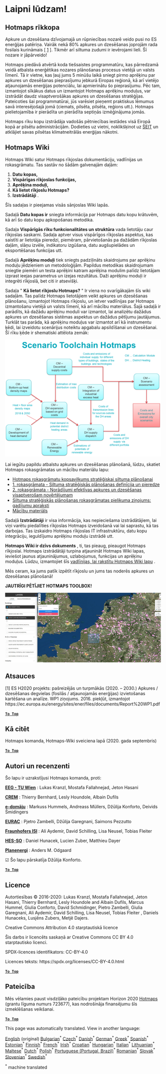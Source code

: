 <h1><a class="anchor" id="welcome!" href="#welcome!"><i class="fa fa-link"></i></a>Laipni lūdzam!</h1><h2><a class="anchor" id="hotmaps-toolbox" href="#hotmaps-toolbox"><i class="fa fa-link"></i></a> Hotmaps rīkkopa</h2><p> Apkure un dzesēšana dzīvojamajā un rūpniecības nozarē veido pusi no ES enerģijas patēriņa. Vairāk nekā 80% apkures un dzesēšanas joprojām rada fosilais kurināmais [ <a href="#references">1</a> ]. Tikmēr arī siltuma zudumi ir ievērojami lieli. Šī nozare ir jāpārveido!</p><p> Hotmaps piedāvā atvērtā koda tiešsaistes programmatūru, kas pārredzamā veidā atbalsta enerģētikas nozares plānošanas procesus vietējā un valsts līmenī. Tā ir vietne, kas ļauj jums 5 minūšu laikā sniegt pirmo aprēķinu par apkures un dzesēšanas pieprasījumu jebkurā Eiropas reģionā, kā arī vietējo atjaunojamās enerģijas potenciālu, lai apmierinātu šo pieprasījumu. Pēc tam, izmantojot sīkākus datus un izmantojot Hotmaps aprēķinu moduļus, var izstrādāt daudz visaptverošākas apkures un dzesēšanas stratēģijas. Pateicoties šai programmatūrai, jūs varēsiet pieņemt praktiskus lēmumus savā interesējošajā jomā (ciemats, pilsēta, pilsēta, reģions utt.). Hotmaps pielietojamība ir pierādīta un pierādīta septiņās izmēģinājuma jomās.</p><p> Hotmaps rīku kopu izstrādāja vadošās pētniecības iestādes visā Eiropā kopā ar pilsētu administrācijām. Dodieties uz vietni, noklikšķinot uz <a href="https://www.hotmaps.eu/map">ŠEIT</a> un atklājiet savas pilsētas klimatneitrālās enerģijas nākotni.</p><h2><a class="anchor" id="hotmaps-wiki" href="#hotmaps-wiki"><i class="fa fa-link"></i></a> Hotmaps Wiki</h2><p> Hotmaps Wiki satur Hotmaps rīkjoslas dokumentāciju, vadlīnijas un rokasgrāmatu. Tas sastāv no šādām galvenajām daļām:</p><ol><li> <strong>Datu kopas,</strong></li><li> <strong>Vispārīgas rīkjoslas funkcijas,</strong></li><li> <strong>Aprēķina moduļi,</strong></li><li> <strong>Kā lietot rīkjoslu Hotmaps?</strong></li><li> <strong>Izstrādātāji</strong> .</li></ol><p> Šīs sadaļas ir pieejamas visās sānjoslas Wiki lapās.</p><p> Sadaļā <strong>Datu kopas ir</strong> sniegta informācija par Hotmaps datu kopu krātuvēm, kā arī šo datu kopu apkopošanas metodika.</p><p> Sadaļa <strong>Vispārīgās rīku funkcionalitātes un struktūra</strong> vada lietotāju caur rīkjoslas saskarni. Sadaļa aptver visus vispārīgos rīkjoslas aspektus, kas saistīti ar lietotāja pieredzi, piemēram, pārvietošanās pa dažādām rīkjoslas daļām, slāņu izvēle, indikatoru izgūšana, datu augšupielādes un eksportēšanas funkcijas utt.</p><p> Sadaļā <strong>Aprēķinu moduļi</strong> tiek sniegts padziļināts skaidrojums par aprēķinu moduļu jēdzieniem un metodoloģijām. Papildus metodikas skaidrojumam sniegtie piemēri un testa aprēķini katram aprēķina modulim palīdz lietotājam izprast ieejas parametrus un izejas rezultātus. Daži aprēķinu moduļi ir integrēti rīkjoslā, bet citi ir atsevišķi.</p><p> Sadaļa &quot; <strong>Kā lietot rīkjoslu Hotmaps?</strong> &quot; Ir viena no svarīgākajām šīs wiki sadaļām. Tas palīdz Hotmaps lietotājiem veikt apkures un dzesēšanas plānošanu, izmantojot Hotmaps rīkjoslu, un ietver vadlīnijas par Hotmaps izmantošanu vietējā un valsts līmenī, kā arī mācību materiālus. Šajā sadaļā ir parādīts, kā dažādu aprēķinu moduli var izmantot, lai analizētu dažādus apkures un dzesēšanas sistēmas aspektus un dažādus pētījumu jautājumus. Turklāt tas parāda, kā aprēķinu moduļus var izmantot arī kā instrumentu ķēdi, lai izveidotu scenārijus noteiktu apgabalu apsildīšanai un dzesēšanai. Šī rīku ķēde ir shematiski attēlota zemāk:</p><p align="center"><img alt="zīmējums" src="../images/Hotmaps_toolchain_2019-05-09.png" width="550"/></p><p> Lai iegūtu papildu atbalstu apkures un dzesēšanas plānošanā, lūdzu, skatiet Hotmaps rokasgrāmatas un mācību materiālu lapu:</p><ul><li> <a href="https://www.hotmaps-project.eu/wp-content/uploads/2019/04/Summary-Hotmaps-Handbook.pdf">Hotmaps rokasgrāmatu kopsavilkums stratēģiskai siltuma plānošanai</a></li><li> <a href="https://vbn.aau.dk/da/publications/definition-amp-experiences-of-strategic-heat-planning">1. rokasgrāmata - Siltuma stratēģiskās plānošanas definīcija un pieredze</a></li><li> <a href="https://vbn.aau.dk/da/publications/guidance-for-the-comprehensive-assessment-of-efficient-heating-an">2. rokasgrāmata - Norādījumi efektīvas apkures un dzesēšanas visaptverošam novērtējumam</a></li><li> <a href="https://vbn.aau.dk/da/publications/appendix-report-to-the-hotmaps-handbook-for-strategic-heat-planni">Siltuma stratēģiskās plānošanas rokasgrāmatas pielikuma ziņojums: gadījumu apraksti</a></li><li> <a href="https://wiki.hotmaps.hevs.ch/Training-Material">Mācību materiāls</a></li></ul><p> Sadaļā <strong>Izstrādātāji</strong> ir visa informācija, kas nepieciešama izstrādātājiem, lai viņi varētu piedalīties rīkjoslas Hotmaps izveidošanā vai lai saprastu, kā tas darbojas. Tas izskaidro Hotmaps rīkjoslas IT infrastruktūru, datu kopu integrāciju, ieguldījumu aprēķinu moduļu izstrādē utt.</p><p> <strong>Hotmaps Wiki ir dzīvs dokuments</strong> , ti, tas pieaug, pieaugot Hotmaps rīkjoslai. Hotmaps izstrādātāji turpina atjaunināt Hotmaps Wiki lapas, ieviešot jaunus atjauninājumus, uzlabojumus, funkcijas un aprēķinu moduļus. Lūdzu, izmantojiet šīs <a href="Guidelines-for-writing-a-Hotmaps-Wiki-page">vadlīnijas, lai rakstītu Hotmaps Wiki lapu</a> .</p><p> Mēs ceram, ka jums patīk izpētīt rīkjoslu un jums tas noderēs apkures un dzesēšanas plānošanā!</p><p> <strong>JAUTRĪGI PĒTĪJIET HOTMAPS TOOLBOX!</strong></p><img alt="" src="../images/Hotmaps_test.JPG"/><h2><a class="anchor" id="references" href="#references"><i class="fa fa-link"></i></a> Atsauces</h2><p> [1] ES H2020 projekts: pašreizējās un turpmākās (2020. – 2030.) Apkures / dzesēšanas degvielas (fosilās / atjaunojamās enerģijas) izvietošanas kartēšana un analīze. WP1 ziņojums. 2016. piekļūt, izmantojot https://ec.europa.eu/energy/sites/ener/files/documents/Report%20WP1.pdf</p><p><ins> <code><strong><a href="#hotmaps-toolbox">To Top</a></strong></code></ins></p><h2><a class="anchor" id="how-to-cite" href="#how-to-cite"><i class="fa fa-link"></i></a> Kā citēt</h2><p> Hotmaps komanda, Hotmaps-Wiki sveiciena lapā (2020. gada septembris)</p><p><ins> <code><strong><a href="#hotmaps-toolbox">To Top</a></strong></code></ins></p><h2><a class="anchor" id="authors-and-reviewers" href="#authors-and-reviewers"><i class="fa fa-link"></i></a> Autori un recenzenti</h2><p> Šo lapu ir uzrakstījusi Hotmaps komanda, proti:</p><p> <strong><a href="https://eeg.tuwien.ac.at/">EEG - TU Wien</a></strong> : Lukas Kranzl, Mostafa Fallahnejad, Jeton Hasani</p><p> <strong><a href="https://www.crem.ch/">CREM</a></strong> : Thierry Bernhard, Lesly Houndole, Albain Dufils</p><p> <strong><a href="https://e-think.ac.at">e-domāju</a></strong> : Markuss Hummels, Andreass Müllers, Džūlija Konforto, Deivids Šmidingers</p><p> <strong><a href="http://www.eurac.edu">EURAC</a></strong> : Pjetro Zambelli, Džūlija Garegnani, Saimons Pezzutto</p><p> <strong><a href="https://isi.fraunhofer.de/">Fraunhofers ISI</a></strong> : Ali Aydemir, David Schilling, Lisa Neusel, Tobias Fleiter</p><p> <strong><a href="https://www.hevs.ch">HES-SO</a></strong> : Daniel Hunacek, Lucien Zuber, Matthieu Dayer</p><p> <strong><a href="https://planenergi.dk/">Planenergi</a></strong> : Anders M. Odgaard</p><p> ☑ Šo lapu pārskatīja Džūlija Konforto.</p><p> <a href="#table-of-contents"><strong><code>To Top</code></strong></a></p><h2><a class="anchor" id="license" href="#license"><i class="fa fa-link"></i></a> Licence</h2><p> Autortiesības © 2016-2020: Lukas Kranzl, Mostafa Fallahnejad, Jeton Hasani, Thierry Bernhard, Lesly Houndole and Albain Dufils, Marcus Hummel, Giulia Conforto, David Schmidinger, Pietro Zambelli, Giulia Garegnani, Ali Aydemir, David Schilling, Lisa Neusel, Tobias Fleiter , Daniels Hunaceks, Lusjēns Zubers, Metjē Dajers.</p><p> Creative Commons Attribution 4.0 starptautiskā licence</p><p> Šis darbs ir licencēts saskaņā ar Creative Commons CC BY 4.0 starptautisko licenci.</p><p> SPDX-licences identifikators: CC-BY-4.0</p><p> Licences teksts: https://spdx.org/licenses/CC-BY-4.0.html</p><p><ins> <code><strong><a href="#hotmaps-toolbox">To Top</a></strong></code></ins></p><h2><a class="anchor" id="acknowledgement" href="#acknowledgement"><i class="fa fa-link"></i></a> Pateicība</h2><p> Mēs vēlamies paust visdziļāko pateicību projektam Horizon 2020 <a href="https://www.hotmaps-project.eu">Hotmaps</a> (grantu līguma numurs 723677), kas nodrošināja finansējumu šīs izmeklēšanas veikšanai.</p><p><ins> <code><strong><a href="#hotmaps-toolbox">To Top</a></strong></code></ins></p>
<!--- THIS IS A SUPER UNIQUE IDENTIFIER -->

This page was automatically translated. View in another language:

[English](../en/Home) (original) [Bulgarian](../bg/Home)<sup>\*</sup> [Czech](../cs/Home)<sup>\*</sup> [Danish](../da/Home)<sup>\*</sup> [German](../de/Home)<sup>\*</sup> [Greek](../el/Home)<sup>\*</sup> [Spanish](../es/Home)<sup>\*</sup> [Estonian](../et/Home)<sup>\*</sup> [Finnish](../fi/Home)<sup>\*</sup> [French](../fr/Home)<sup>\*</sup> [Irish](../ga/Home)<sup>\*</sup> [Croatian](../hr/Home)<sup>\*</sup> [Hungarian](../hu/Home)<sup>\*</sup> [Italian](../it/Home)<sup>\*</sup> [Lithuanian](../lt/Home)<sup>\*</sup>  [Maltese](../mt/Home)<sup>\*</sup> [Dutch](../nl/Home)<sup>\*</sup> [Polish](../pl/Home)<sup>\*</sup> [Portuguese (Portugal, Brazil)](../pt/Home)<sup>\*</sup> [Romanian](../ro/Home)<sup>\*</sup> [Slovak](../sk/Home)<sup>\*</sup> [Slovenian](../sl/Home)<sup>\*</sup> [Swedish](../sv/Home)<sup>\*</sup> 

<sup>\*</sup> machine translated
